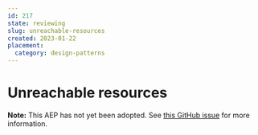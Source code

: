 ```yaml
---
id: 217
state: reviewing
slug: unreachable-resources
created: 2023-01-22
placement:
  category: design-patterns
---
```

# Unreachable resources

**Note:** This AEP has not yet been adopted. See
[this GitHub issue](https://github.com/aep-dev/aep.dev/issues/20) for more
information.
